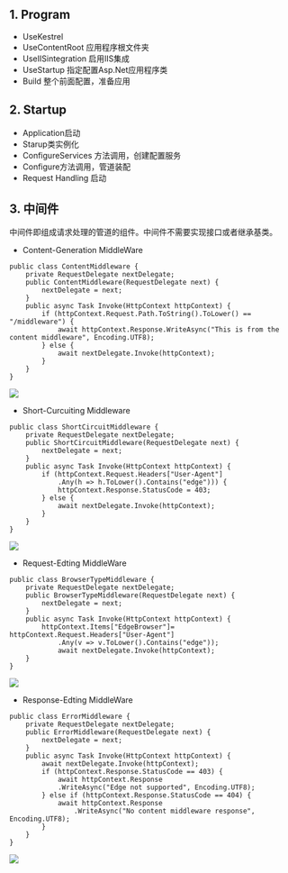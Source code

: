 ## 1. Program

* UseKestrel 
* UseContentRoot 应用程序根文件夹
* UseIISintegration 启用IIS集成
* UseStartup 指定配置Asp.Net应用程序类
* Build 整个前面配置，准备应用

## 2. Startup

* Application启动
* Starup类实例化 
* ConfigureServices 方法调用，创建配置服务
* Configure方法调用，管道装配
* Request Handling 启动

## 3. 中间件

中间件即组成请求处理的管道的组件。中间件不需要实现接口或者继承基类。

* Content-Generation MiddleWare

```
public class ContentMiddleware {
    private RequestDelegate nextDelegate;
    public ContentMiddleware(RequestDelegate next) {
        nextDelegate = next;
    }
    public async Task Invoke(HttpContext httpContext) {
        if (httpContext.Request.Path.ToString().ToLower() == "/middleware") {
            await httpContext.Response.WriteAsync("This is from the content middleware", Encoding.UTF8);
        } else {
            await nextDelegate.Invoke(httpContext);
        }
    }
}
```

![](file:///C:\Users\w4800\AppData\Roaming\Tencent\Users\1486753326\QQ\WinTemp\RichOle\KHS}[OGILY`G9{Y47WYT4GN.png)

* Short-Curcuiting Middleware

```
public class ShortCircuitMiddleware {
    private RequestDelegate nextDelegate;
    public ShortCircuitMiddleware(RequestDelegate next) {
        nextDelegate = next;
    }
    public async Task Invoke(HttpContext httpContext) {
        if (httpContext.Request.Headers["User-Agent"]
            .Any(h => h.ToLower().Contains("edge"))) {
            httpContext.Response.StatusCode = 403;
        } else {
            await nextDelegate.Invoke(httpContext);
        }
    }
}
```

![](file:///C:\Users\w4800\AppData\Roaming\Tencent\Users\1486753326\QQ\WinTemp\RichOle\C11NS6%29}@}YBOCLY]E5CR[V.png)

* Request-Edting MiddleWare

```
public class BrowserTypeMiddleware {
    private RequestDelegate nextDelegate;
    public BrowserTypeMiddleware(RequestDelegate next) {
        nextDelegate = next;
    }
    public async Task Invoke(HttpContext httpContext) {
        httpContext.Items["EdgeBrowser"]= httpContext.Request.Headers["User-Agent"]
            .Any(v => v.ToLower().Contains("edge"));
            await nextDelegate.Invoke(httpContext);
    }
}
```

![](file:///C:\Users\w4800\AppData\Roaming\Tencent\Users\1486753326\QQ\WinTemp\RichOle\HG_9MV0}J200I5%280`CDKD1Z.png)

* Response-Edting MiddleWare

```
public class ErrorMiddleware {
    private RequestDelegate nextDelegate;
    public ErrorMiddleware(RequestDelegate next) {
        nextDelegate = next;
    }
    public async Task Invoke(HttpContext httpContext) {
        await nextDelegate.Invoke(httpContext);
        if (httpContext.Response.StatusCode == 403) {
            await httpContext.Response
            .WriteAsync("Edge not supported", Encoding.UTF8);
        } else if (httpContext.Response.StatusCode == 404) {
            await httpContext.Response
                .WriteAsync("No content middleware response", Encoding.UTF8);
        }
    }
}
```



![](file:///C:\Users\w4800\AppData\Roaming\Tencent\Users\1486753326\QQ\WinTemp\RichOle\G~EG%29EL9%28AQG4TSQ4DNMPS4.png)

